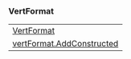 ### VertFormat

|     |
| --- |
| [VertFormat](<VertFormat/VertFormat.md>) |
| [vertFormat.AddConstructed](<VertFormat/vertFormat.AddConstructed.md>) |

